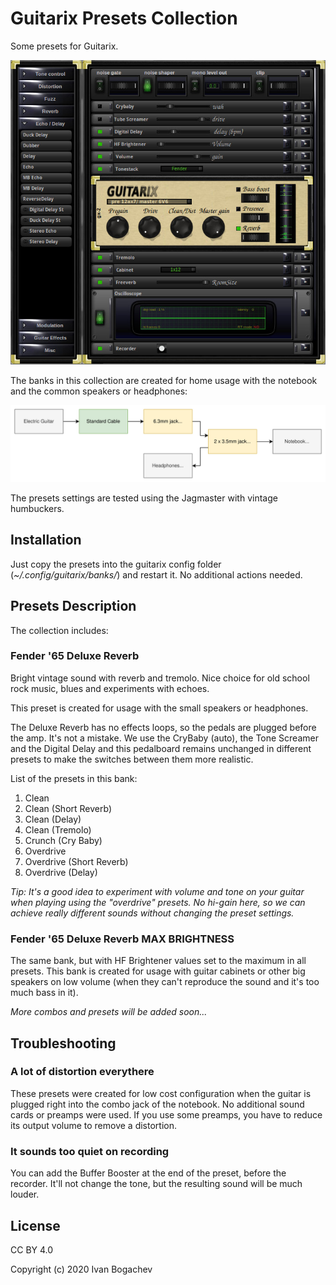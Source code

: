 # Guitarix Presets Collection

Some presets for Guitarix.

![Guitarix Screenshot](/guitarix-screenshot.jpg)

The banks in this collection are created for home usage with the notebook and the common speakers or headphones:

![Commutation](/commutation.svg)

The presets settings are tested using the Jagmaster with vintage humbuckers.



## Installation

Just copy the presets into the guitarix config folder (*~/.config/guitarix/banks/*) and restart it. No additional actions needed.



## Presets Description

The collection includes:



### Fender '65 Deluxe Reverb

Bright vintage sound with reverb and tremolo. Nice choice for old school rock music, blues and experiments with echoes.

This preset is created for usage with the small speakers or headphones.

The Deluxe Reverb has no effects loops, so the pedals are plugged before the amp. It's not a mistake. We use the CryBaby (auto), the Tone Screamer and the Digital Delay and this pedalboard remains unchanged in different presets to make the switches between them more realistic.

List of the presets in this bank:

1. Clean
2. Clean (Short Reverb)
3. Clean (Delay)
4. Clean (Tremolo)
5. Crunch (Cry Baby)
6. Overdrive
7. Overdrive (Short Reverb)
8. Overdrive (Delay)

*Tip: It's a good idea to experiment with volume and tone on your guitar when playing using the "overdrive" presets. No hi-gain here, so we can achieve really different sounds without changing the preset settings.*


### Fender '65 Deluxe Reverb MAX BRIGHTNESS

The same bank, but with HF Brightener values set to the maximum in all presets. This bank is created for usage with guitar cabinets or other big speakers on low volume (when they can't reproduce the sound and it's too much bass in it).



*More combos and presets will be added soon...*



## Troubleshooting

### A lot of distortion everythere

These presets were created for low cost configuration when the guitar is plugged right into the combo jack of the notebook. No additional sound cards or preamps were used. If you use some preamps, you have to reduce its output volume to remove a distortion.

### It sounds too quiet on recording

You can add the Buffer Booster at the end of the preset, before the recorder. It'll not change the tone, but the resulting sound will be much louder. 



## License

CC BY 4.0

Copyright (c) 2020 Ivan Bogachev

